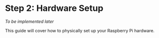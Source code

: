 # Step 2: Hardware Setup

*To be implemented later*

This guide will cover how to physically set up your Raspberry Pi hardware.
